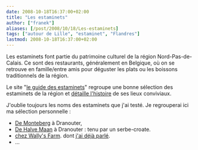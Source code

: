 ```yaml
---
date: 2008-10-18T16:37:00+02:00
title: "Les estaminets"
author: ["franek"]
aliases: [/post/2008/10/18/Les-estaminets]
tags: ["autour de Lille", "estaminet", "Flandres"]
lastmod: 2008-10-18T16:37:00+02:00
---
```

Les estaminets font partie du patrimoine culturel de la région Nord-Pas-de-Calais. Ce sont des restaurants, généralement en Belgique, où on se retrouve en famille/entre amis pour déguster les plats ou les boissons traditionnels de la région.

Le site "[le guide des estaminets](http://www.leguidedesestaminets.fr/)" regroupe une bonne sélection des estaminets de la région et [détaille l'histoire](http://www.leguidedesestaminets.fr/L_Histoire/) de ses lieux conviviaux.

J'oublie toujours les noms des estaminets que j'ai testé. Je regrouperai ici ma sélection personnelle :

- [De Monteberg](http://www.leguidedesestaminets.fr/Recherche/Dranouter/De%20Monteberg/commentaires/?recherche=&region=&ville=dranouter&mode=+AND+&x=0&y=0) à Dranouter,
- [De Halve Maan](http://www.leguidedesestaminets.fr/Recherche/Dranouter/De%20Halve%20Maan/vote/?recherche=halv&send_search=OK) à Dranouter : tenu par un serbe-croate.
- [chez Wally's Farm](http://www.wallysfarm.be/). dont [j'ai déjà parlé](https://franek.chicour.net/post/2007/12/23/Chez-Wally).
- ...
